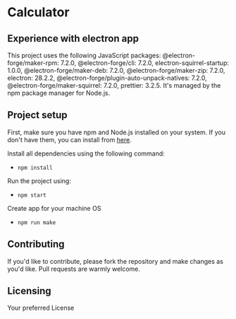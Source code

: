 # Calculator

## Experience with electron app

This project uses the following JavaScript packages: @electron-forge/maker-rpm: 7.2.0, @electron-forge/cli: 7.2.0, electron-squirrel-startup: 1.0.0, @electron-forge/maker-deb: 7.2.0, @electron-forge/maker-zip: 7.2.0, electron: 28.2.2, @electron-forge/plugin-auto-unpack-natives: 7.2.0, @electron-forge/maker-squirrel: 7.2.0, prettier: 3.2.5. It's managed by the npm package manager for Node.js.

## Project setup

First, make sure you have npm and Node.js installed on your system. If you don't have them, you can install from [here](https://nodejs.org/).

Install all dependencies using the following command:
-  `npm install`

Run the project using:
-  `npm start`

Create app for your machine OS
- `npm run make`

## Contributing

If you'd like to contribute, please fork the repository and make changes as you'd like. Pull requests are warmly welcome.

## Licensing

Your preferred License